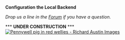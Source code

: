 **Configuration the Local Backend**

<!--
### Prerequisites

This tutorial page relies on completing the previous tutorials:

* [Configuration Files](ConfigurationFiles.md)


### Goals

At the end of this tutorial you'll have seen how to add a configuration section for the Local backend to your configuration file, and seen what changing some of the various options does.

### Let's get started!


### Next steps

You might find the following tutorials interesting to tackle next:

* [Persisting Data Between Restarts](PersistentServer)
* [Server Mode](ServerMode.md)
-->

_Drop us a line in the [Forum](https://gatkforums.broadinstitute.org/wdl/categories/ask-the-wdl-team) if you have a question._

\*\*\* **UNDER CONSTRUCTION** \*\*\*  
[![Pennywell pig in red wellies - Richard Austin Images](http://www.richardaustinimages.com/wp-content/uploads/2015/04/fluffyAustin_Pigets_Wellies-500x395.jpg)](http://www.richardaustinimages.com/product/pennywell-pigs-under-umbrella-2/)
